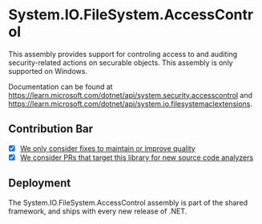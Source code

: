 # System.IO.FileSystem.AccessControl
This assembly provides support for controling access to and auditing security-related actions on securable objects.
This assembly is only supported on Windows.

Documentation can be found at https://learn.microsoft.com/dotnet/api/system.security.accesscontrol and https://learn.microsoft.com/dotnet/api/system.io.filesystemaclextensions.

## Contribution Bar
- [x] [We only consider fixes to maintain or improve quality](/src/libraries/README.md#primary-bar)
- [x] [We consider PRs that target this library for new source code analyzers](/src/libraries/README.md#secondary-bars)

## Deployment
The System.IO.FileSystem.AccessControl assembly is part of the shared framework, and ships with every new release of .NET.
